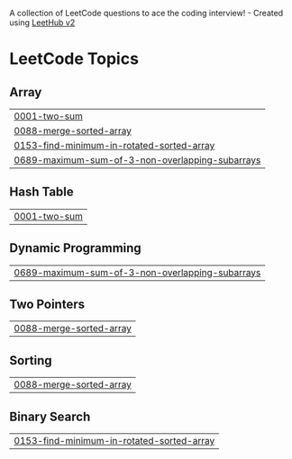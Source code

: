 A collection of LeetCode questions to ace the coding interview! - Created using [LeetHub v2](https://github.com/arunbhardwaj/LeetHub-2.0)
<!---LeetCode Topics Start-->
# LeetCode Topics
## Array
|  |
| ------- |
| [0001-two-sum](https://github.com/shubhankarraj40/LeetCode/tree/master/0001-two-sum) |
| [0088-merge-sorted-array](https://github.com/shubhankarraj40/LeetCode/tree/master/0088-merge-sorted-array) |
| [0153-find-minimum-in-rotated-sorted-array](https://github.com/shubhankarraj40/LeetCode/tree/master/0153-find-minimum-in-rotated-sorted-array) |
| [0689-maximum-sum-of-3-non-overlapping-subarrays](https://github.com/shubhankarraj40/LeetCode/tree/master/0689-maximum-sum-of-3-non-overlapping-subarrays) |
## Hash Table
|  |
| ------- |
| [0001-two-sum](https://github.com/shubhankarraj40/LeetCode/tree/master/0001-two-sum) |
## Dynamic Programming
|  |
| ------- |
| [0689-maximum-sum-of-3-non-overlapping-subarrays](https://github.com/shubhankarraj40/LeetCode/tree/master/0689-maximum-sum-of-3-non-overlapping-subarrays) |
## Two Pointers
|  |
| ------- |
| [0088-merge-sorted-array](https://github.com/shubhankarraj40/LeetCode/tree/master/0088-merge-sorted-array) |
## Sorting
|  |
| ------- |
| [0088-merge-sorted-array](https://github.com/shubhankarraj40/LeetCode/tree/master/0088-merge-sorted-array) |
## Binary Search
|  |
| ------- |
| [0153-find-minimum-in-rotated-sorted-array](https://github.com/shubhankarraj40/LeetCode/tree/master/0153-find-minimum-in-rotated-sorted-array) |
<!---LeetCode Topics End-->